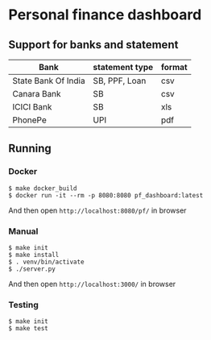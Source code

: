 # Personal finance dashboard

## Support for banks and statement

| Bank                | statement type | format |
| ------------------- | -------------- | ------ |
| State Bank Of India | SB, PPF, Loan  | csv    |
| Canara Bank         | SB             | csv    |
| ICICI Bank          | SB             | xls    |
| PhonePe             | UPI            | pdf    |

## Running

### Docker

```
$ make docker_build
$ docker run -it --rm -p 8080:8080 pf_dashboard:latest
```

And then open `http://localhost:8080/pf/` in browser


### Manual

```
$ make init
$ make install
$ . venv/bin/activate
$ ./server.py
```
And then open `http://localhost:3000/` in browser

### Testing

```
$ make init
$ make test
```